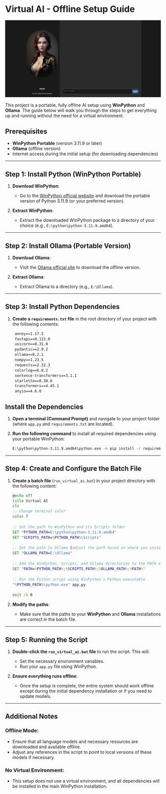 # Virtual AI - Offline Setup Guide

![Screenshot Description](assets/screenshot1.png)


This project is a portable, fully offline AI setup using **WinPython** and **Ollama**. The guide below will walk you through the steps to get everything up and running without the need for a virtual environment.

## Prerequisites

- **WinPython Portable** (version 3.11.9 or later)
- **Ollama** (offline version)
- Internet access during the initial setup (for downloading dependencies)

---

## Step 1: Install Python (WinPython Portable)

1. **Download WinPython**:
   - Go to the [WinPython official website](https://winpython.github.io/) and download the portable version of Python 3.11.9 (or your preferred version).

2. **Extract WinPython**:
   - Extract the downloaded WinPython package to a directory of your choice (e.g., `E:\python\python-3.11.9.amd64`).

---

## Step 2: Install Ollama (Portable Version)

1. **Download Ollama**:
   - Visit the [Ollama official site](https://ollama.com/) to download the offline version.

2. **Extract Ollama**:
   - Extract Ollama to a directory (e.g., `E:\Ollama`).

---

## Step 3: Install Python Dependencies

1. **Create a `requirements.txt` file** in the root directory of your project with the following contents:

   ```txt
	annoy==1.17.3
	fastapi==0.115.0
	uvicorn==0.31.0
	pydantic==2.9.2
	ollama==0.2.1
	numpy==1.23.5
	requests==2.32.3
	colorlog==6.8.2
	sentence-transformers==3.1.1
	starlette==0.38.6
	transformers==4.45.1
	anyio==4.6.0
   ```	

## Install the Dependencies

1. **Open a terminal (Command Prompt)** and navigate to your project folder (where `app.py` and `requirements.txt` are located).

2. **Run the following command** to install all required dependencies using your portable WinPython:

    ```bash
    E:\python\python-3.11.9.amd64\python.exe -m pip install -r requirements.txt
    ```

---

## Step 4: Create and Configure the Batch File

1. **Create a batch file** (`run_virtual_ai.bat`) in your project directory with the following content:

    ```bat
    @echo off
    title Virtual AI 
    cls
    :: Change terminal color
    color 7

    :: Set the path to WinPython and its Scripts folder
    SET "PYTHON_PATH=E:\python\python-3.11.9.amd64"
    SET "SCRIPTS_PATH=%PYTHON_PATH%\Scripts"

    :: Set the path to Ollama (adjust the path based on where you installed it)
    SET "OLLAMA_PATH=E:\Ollama"

    :: Add the WinPython, Scripts, and Ollama directories to the PATH environment variable
    SET "PATH=%PYTHON_PATH%;%SCRIPTS_PATH%;%OLLAMA_PATH%;%PATH%"

    :: Run the Python script using WinPython's Python executable
    "%PYTHON_PATH%\python.exe" app.py

    exit /b 0
    ```

2. **Modify the paths**:
    - Make sure that the paths to your **WinPython** and **Ollama** installations are correct in the batch file.

---

## Step 5: Running the Script

1. **Double-click the `run_virtual_ai.bat` file** to run the script. This will:
    - Set the necessary environment variables.
    - Run your `app.py` file using WinPython.

2. **Ensure everything runs offline**:
    - Once the setup is complete, the entire system should work offline except during the initial dependency installation or if you need to update models.

---

## Additional Notes

### Offline Mode:
- Ensure that all language models and necessary resources are downloaded and available offline.
- Adjust any references in the script to point to local versions of these models if necessary.

### No Virtual Environment:
- This setup does not use a virtual environment, and all dependencies will be installed in the main WinPython installation.
